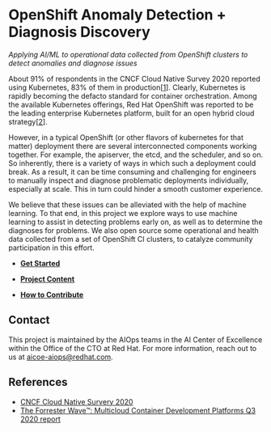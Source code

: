 # OpenShift Anomaly Detection + Diagnosis Discovery
*Applying AI/ML to operational data collected from OpenShift clusters to detect anomalies and diagnose issues*

About 91% of respondents in the CNCF Cloud Native Survey 2020 reported using Kubernetes, 83% of them in production[[1]]. Clearly, Kubernetes is rapidly becoming the defacto standard for container orchestration. Among the available Kubernetes offerings, Red Hat OpenShift was reported to be the leading enterprise Kubernetes platform, built for an open hybrid cloud strategy[[2]].

However, in a typical OpenShift (or other flavors of kubernetes for that matter) deployment there are several interconnected components working together. For example, the apiserver, the etcd, and the scheduler, and so on. So inherently, there is a variety of ways in which such a deployment could break. As a result, it can be time consuming and challenging for engineers to manually inspect and diagnose problematic deployments individually, especially at scale. This in turn could hinder a smooth customer experience.

We believe that these issues can be alleviated with the help of machine learning. To that end, in this project we explore ways to use machine learning to assist in detecting problems early on, as well as to determine the diagnoses for problems. We also open source some operational and health data collected from a set of OpenShift CI clusters, to catalyze community participation in this effort.

* **[Get Started](docs/get-started.md)**

* **[Project Content](docs/content.md)**

* **[How to Contribute](docs/how-to-contribute.md)**

## Contact
This project is maintained by the AIOps teams in the AI Center of Excellence within the Office of the CTO at Red Hat. For more information, reach out to us at aicoe-aiops@redhat.com.

## References
* [CNCF Cloud Native Survery 2020][1]
* [The Forrester Wave™: Multicloud Container Development Platforms Q3 2020 report][2]

[1]: https://www.cncf.io/blog/2020/11/17/cloud-native-survey-2020-containers-in-production-jump-300-from-our-first-survey/
[2]: https://www.redhat.com/en/engage/forrester-wave-multicloud-container-platform-analyst-material
